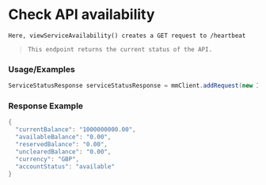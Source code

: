 # Check API availability

`Here, viewServiceAvailability() creates a GET request to /heartbeat`

> `This endpoint returns the current status of the API.`

### Usage/Examples

```java
ServiceStatusResponse serviceStatusResponse = mmClient.addRequest(new InternationalTransferRequest()).viewServiceAvailability();
``` 

### Response Example

```java
{
  "currentBalance": "1000000000.00",
  "availableBalance": "0.00",
  "reservedBalance": "0.00",
  "unclearedBalance": "0.00",
  "currency": "GBP",
  "accountStatus": "available"
}
```